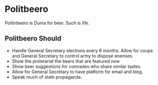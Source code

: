 # Politbeero

Politnbeero is Duma for beer. Such is life. 

## Politbeero Should

* Handle General Secretary elections every 6 months. Allow for coups and General Secretary to control army to dispose enemies.
* Show the proletariat the beers that are featured now
* Show beer suggestions for comrades who share similar tastes.
* Allow for General Secretary to have platform for email and blog.
* Speak much of state propaganda. 

